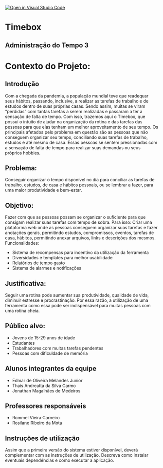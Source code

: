 [![Open in Visual Studio Code](https://classroom.github.com/assets/open-in-vscode-f059dc9a6f8d3a56e377f745f24479a46679e63a5d9fe6f495e02850cd0d8118.svg)](https://classroom.github.com/online_ide?assignment_repo_id=452385&assignment_repo_type=GroupAssignmentRepo)
# Timebox
## Administração do Tempo 3
# Contexto do Projeto:

## Introdução
Com a chegada da pandemia, a população mundial teve que readequar seus hábitos, passando, inclusive, a realizar as tarefas de trabalho e de estudos dentro de suas próprias casas. Sendo assim, muitas se viram “perdidas” com tantas tarefas a serem realizadas e passaram a ter a sensação de falta de tempo. Com isso, trazemos aqui o Timebox, que possui o intuito de ajudar na organização da rotina e das tarefas das pessoas para que elas tenham um melhor aproveitamento de seu tempo. 
Os principais afetados pelo problema em questão são as pessoas que não conseguem organizar seu tempo, conciliando suas tarefas de trabalho, estudos e até mesmo de casa. Essas pessoas se sentem pressionadas com a sensação de falta de tempo para realizar suas demandas ou seus próprios hobbies.

## Problema:
Conseguir organizar o tempo disponível no dia para conciliar as tarefas de trabalho, estudos, de casa e hábitos pessoais, ou se lembrar a fazer, para uma maior produtividade e bem-estar.

## Objetivo:
Fazer com que as pessoas possam se organizar o suficiente para que consigam realizar suas tarefas com tempo de sobra.
Para isso:
Criar uma plataforma web onde as pessoas conseguem organizar suas tarefas e fazer anotações gerais, permitindo estudos, compromissos, eventos, tarefas de casa, hábitos, permitindo anexar arquivos, links e descrições dos mesmos.
Funcionalidades:
 - Sistema de recompensas para incentivo da utilização da ferramenta
 - Diversidades e templates para melhor usabilidade
 - Relatórios de tempo gasto
 - Sistema de alarmes e notificações

## Justificativa:
Seguir uma rotina pode aumentar sua produtividade, qualidade de vida, diminuir estresse e procrastinação. Por essa razão, a utilização de uma ferramenta como essa pode ser indispensável para muitas pessoas com uma rotina cheia.

## Público alvo:
- Jovens de 15-29 anos de idade
- Estudantes
- Trabalhadores com muitas tarefas pendentes
- Pessoas com dificuldade de memória

## Alunos integrantes da equipe

* Edmar de Oliveira Melandes Junior
* Thais Andreatta da Silva Carmo 
* Jonathan Magalhães de Medeiros

## Professores responsáveis

* Rommel Vieira Carneiro 
* Rosilane Ribeiro da Mota

## Instruções de utilização

Assim que a primeira versão do sistema estiver disponível, deverá complementar com as instruções de utilização. Descreva como instalar eventuais dependências e como executar a aplicação.
